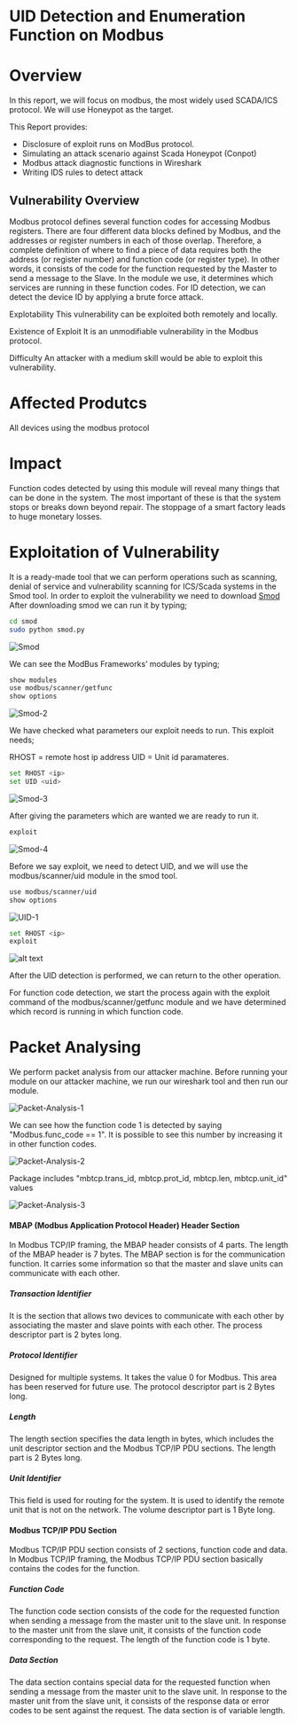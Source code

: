 # UID Detection and Enumeration Function on Modbus

# Overview
In this report, we will focus on modbus, the most widely used SCADA/ICS protocol. We will use Honeypot as the target.

This Report provides:
- Disclosure of exploit runs on ModBus protocol.
- Simulating an attack scenario against Scada Honeypot (Conpot)
- Modbus attack diagnostic functions in Wireshark
- Writing IDS rules to detect attack

## Vulnerability Overview
Modbus protocol defines several function codes for accessing Modbus registers. There are four different data blocks defined by Modbus, and the addresses or register numbers in each of those overlap. Therefore, a complete definition of where to find a piece of data requires both the address (or register number) and function code (or register type). In other words, it consists of the code for the function requested by the Master to send a message to the Slave.
In the module we use, it determines which services are running in these function codes. For ID detection, we can detect the device ID by applying a brute force attack.


Explotability
This vulnerability can be exploited both remotely and locally.

Existence of Exploit
It is an unmodifiable vulnerability in the Modbus protocol.

Difficulty
An attacker with a medium skill would be able to exploit this vulnerability.

# Affected Produtcs
All devices using the modbus protocol

# Impact
Function codes detected by using this module will reveal many things that can be done in the system. The most important of these is that the system stops or breaks down beyond repair. The stoppage of a smart factory leads to huge monetary losses.


# Exploitation of Vulnerability
It is a ready-made tool that we can perform operations such as scanning, denial of service and vulnerability scanning for ICS/Scada systems in the Smod tool.
In order to exploit the vulnerability we need to download [Smod](https://github.com/Joshua1909/smod)
After downloading smod we can run it by typing;

```sh
cd smod
sudo python smod.py
```
![Smod](https://github.com/ics-scada/Reports/blob/main/Modbus/Screenshots/UID%20Detection%20and%20Enumeration%20Function%20on%20Modbus%20Photos/1.PNG)

We can see the ModBus Frameworks’ modules by typing;
```sh
show modules
use modbus/scanner/getfunc
show options
```
![Smod-2](https://github.com/ics-scada/Reports/blob/main/Modbus/Screenshots/UID%20Detection%20and%20Enumeration%20Function%20on%20Modbus%20Photos/2.PNG)

We have checked what parameters our exploit needs to run. This exploit needs;

RHOST = remote host ip address
UID = Unit id
paramateres.
```sh
set RHOST <ip>
set UID <uid>
```
![Smod-3](https://github.com/ics-scada/Reports/blob/main/Modbus/Screenshots/UID%20Detection%20and%20Enumeration%20Function%20on%20Modbus%20Photos/3.PNG)

After giving the parameters which are wanted we are ready to run it.
```sh
exploit
```
![Smod-4](https://github.com/ics-scada/Reports/blob/main/Modbus/Screenshots/UID%20Detection%20and%20Enumeration%20Function%20on%20Modbus%20Photos/4.PNG)

Before we say exploit, we need to detect UID, and we will use the modbus/scanner/uid module in the smod tool.
```sh
use modbus/scanner/uid
show options
```
![UID-1](https://github.com/ics-scada/Reports/blob/main/Modbus/Screenshots/UID%20Detection%20and%20Enumeration%20Function%20on%20Modbus%20Photos/UID_1.PNG)

```sh
set RHOST <ip>
exploit
```
![alt text](https://github.com/ics-scada/Reports/blob/main/Modbus/Screenshots/UID%20Detection%20and%20Enumeration%20Function%20on%20Modbus%20Photos/UID_2.PNG)

After the UID detection is performed, we can return to the other operation.

For function code detection, we start the process again with the exploit command of the modbus/scanner/getfunc module and we have determined which record is running in which function code.

# Packet Analysing
We perform packet analysis from our attacker machine. Before running your module on our attacker machine, we run our wireshark tool and then run our module.

![Packet-Analysis-1](https://github.com/ics-scada/Reports/blob/main/Modbus/Screenshots/UID%20Detection%20and%20Enumeration%20Function%20on%20Modbus%20Photos/Packet_Analysis.PNG)

We can see how the function code 1 is detected by saying "Modbus.func_code == 1". It is possible to see this number by increasing it in other function codes.

![Packet-Analysis-2](https://github.com/ics-scada/Reports/blob/main/Modbus/Screenshots/UID%20Detection%20and%20Enumeration%20Function%20on%20Modbus%20Photos/Packet_Analysis_2.PNG)

Package includes "mbtcp.trans_id, mbtcp.prot_id, mbtcp.len, mbtcp.unit_id" values

![Packet-Analysis-3](https://github.com/ics-scada/Reports/blob/main/Modbus/Screenshots/UID%20Detection%20and%20Enumeration%20Function%20on%20Modbus%20Photos/Packet_Analysis_3.PNG)
#### MBAP (Modbus Application Protocol Header) Header Section
In Modbus TCP/IP framing, the MBAP header consists of 4 parts. The length of the MBAP header is 7 bytes. The MBAP section is for the communication function. It carries some information so that the master and slave units can communicate with each other.
##### Transaction Identifier 
It is the section that allows two devices to communicate with each other by associating the master and slave points with each other. The process descriptor part is 2 bytes long.
##### Protocol Identifier 
Designed for multiple systems. It takes the value 0 for Modbus. This area has been reserved for future use. The protocol descriptor part is 2 Bytes long.
##### Length 
The length section specifies the data length in bytes, which includes the unit descriptor section and the Modbus TCP/IP PDU sections. The length part is 2 Bytes long.
##### Unit Identifier
This field is used for routing for the system. It is used to identify the remote unit that is not on the network. The volume descriptor part is 1 Byte long.

#### Modbus TCP/IP PDU Section
Modbus TCP/IP PDU section consists of 2 sections, function code and data. In Modbus TCP/IP framing, the Modbus TCP/IP PDU section basically contains the codes for the function.
##### Function Code
The function code section consists of the code for the requested function when sending a message from the master unit to the slave unit. In response to the master unit from the slave unit, it consists of the function code corresponding to the request. The length of the function code is 1 byte.
##### Data Section
The data section contains special data for the requested function when sending a message from the master unit to the slave unit. In response to the master unit from the slave unit, it consists of the response data or error codes to be sent against the request. The data section is of variable length.












